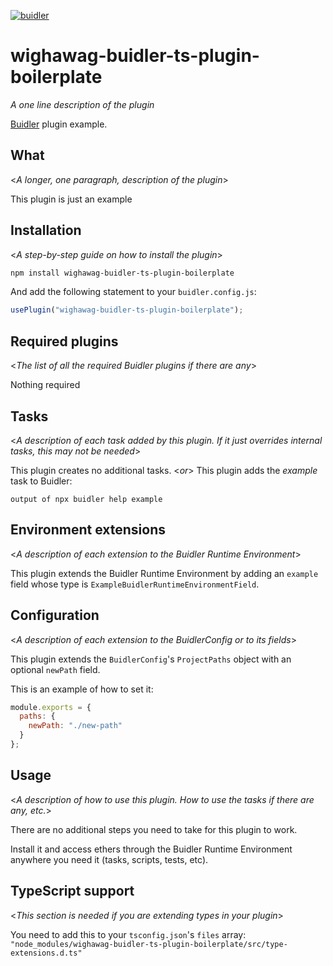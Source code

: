 [![buidler](https://buidler.dev/buidler-plugin-badge.svg?1)](https://buidler.dev)
# wighawag-buidler-ts-plugin-boilerplate

_A one line description of the plugin_

[Buidler](http://getbuidler.com) plugin example. 

## What

<_A longer, one paragraph, description of the plugin_>

This plugin is just an example

## Installation

<_A step-by-step guide on how to install the plugin_>

```bash
npm install wighawag-buidler-ts-plugin-boilerplate
```

And add the following statement to your `buidler.config.js`:

```js
usePlugin("wighawag-buidler-ts-plugin-boilerplate");
```

## Required plugins

<_The list of all the required Buidler plugins if there are any_>

Nothing required

## Tasks

<_A description of each task added by this plugin. If it just overrides internal 
tasks, this may not be needed_>

This plugin creates no additional tasks.
<_or_>
This plugin adds the _example_ task to Buidler:
```
output of npx buidler help example
``` 

## Environment extensions

<_A description of each extension to the Buidler Runtime Environment_>

This plugin extends the Buidler Runtime Environment by adding an `example` field
whose type is `ExampleBuidlerRuntimeEnvironmentField`.

## Configuration

<_A description of each extension to the BuidlerConfig or to its fields_>

This plugin extends the `BuidlerConfig`'s `ProjectPaths` object with an optional 
`newPath` field.

This is an example of how to set it:

```js
module.exports = {
  paths: {
    newPath: "./new-path"
  }
};
```

## Usage

<_A description of how to use this plugin. How to use the tasks if there are any, etc._>

There are no additional steps you need to take for this plugin to work.

Install it and access ethers through the Buidler Runtime Environment anywhere 
you need it (tasks, scripts, tests, etc).

## TypeScript support

<_This section is needed if you are extending types in your plugin_>

You need to add this to your `tsconfig.json`'s `files` array: 
`"node_modules/wighawag-buidler-ts-plugin-boilerplate/src/type-extensions.d.ts"`
